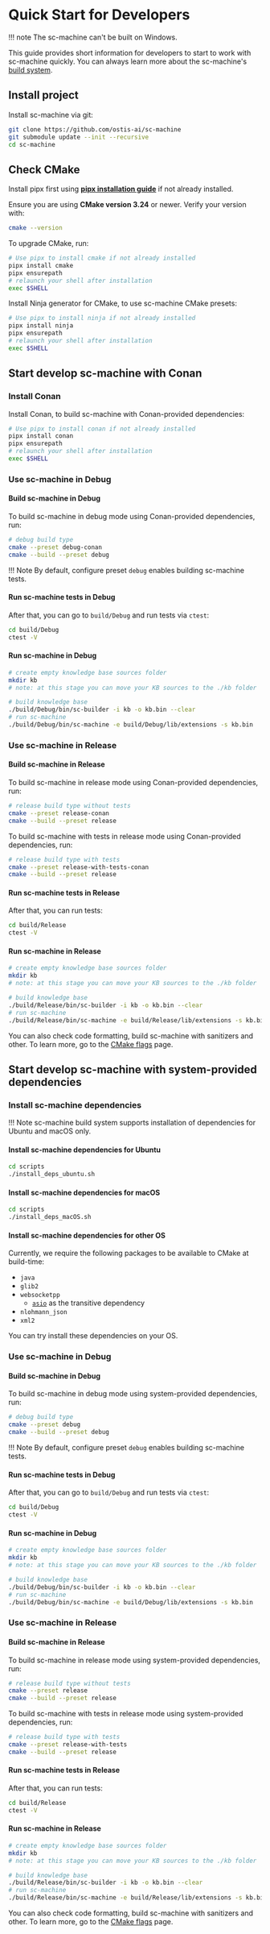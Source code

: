 # Quick Start for Developers

!!! note
    The sc-machine can't be built on Windows.

This guide provides short information for developers to start to work with sc-machine quickly. You can always learn more about the sc-machine's [build system](build_system.md).

## Install project

Install sc-machine via git:

```sh
git clone https://github.com/ostis-ai/sc-machine
git submodule update --init --recursive
cd sc-machine
```

## Check CMake

Install pipx first using [**pipx installation guide**](https://pipx.pypa.io/stable/installation/) if not already installed.

Ensure you are using **CMake version 3.24** or newer. Verify your version with:

```sh
cmake --version
```

To upgrade CMake, run:
  
```sh
# Use pipx to install cmake if not already installed
pipx install cmake
pipx ensurepath
# relaunch your shell after installation
exec $SHELL
```

Install Ninja generator for CMake, to use sc-machine CMake presets:

```sh
# Use pipx to install ninja if not already installed
pipx install ninja
pipx ensurepath
# relaunch your shell after installation
exec $SHELL
```

## Start develop sc-machine with Conan

### Install Conan

Install Conan, to build sc-machine with Conan-provided dependencies:

```sh
# Use pipx to install conan if not already installed
pipx install conan
pipx ensurepath
# relaunch your shell after installation
exec $SHELL
```

### Use sc-machine in Debug

#### Build sc-machine in Debug

To build sc-machine in debug mode using Conan-provided dependencies, run:

```sh
# debug build type
cmake --preset debug-conan
cmake --build --preset debug
```

!!! Note
    By default, configure preset `debug` enables building sc-machine tests.

#### Run sc-machine tests in Debug

After that, you can go to `build/Debug` and run tests via `ctest`:

```sh
cd build/Debug
ctest -V
```

#### Run sc-machine in Debug

```sh
# create empty knowledge base sources folder
mkdir kb
# note: at this stage you can move your KB sources to the ./kb folder

# build knowledge base
./build/Debug/bin/sc-builder -i kb -o kb.bin --clear
# run sc-machine
./build/Debug/bin/sc-machine -e build/Debug/lib/extensions -s kb.bin
```

### Use sc-machine in Release

#### Build sc-machine in Release

To build sc-machine in release mode using Conan-provided dependencies, run:

```sh
# release build type without tests
cmake --preset release-conan
cmake --build --preset release
```

To build sc-machine with tests in release mode using Conan-provided dependencies, run:

```sh
# release build type with tests
cmake --preset release-with-tests-conan
cmake --build --preset release
```

#### Run sc-machine tests in Release

After that, you can run tests:

```sh
cd build/Release
ctest -V
```

#### Run sc-machine in Release

```sh
# create empty knowledge base sources folder
mkdir kb
# note: at this stage you can move your KB sources to the ./kb folder

# build knowledge base
./build/Release/bin/sc-builder -i kb -o kb.bin --clear
# run sc-machine
./build/Release/bin/sc-machine -e build/Release/lib/extensions -s kb.bin
```

You can also check code formatting, build sc-machine with sanitizers and other. To learn more, go to the [CMake flags](cmake_flags.md) page.

## Start develop sc-machine with system-provided dependencies

### Install sc-machine dependencies

!!! Note
    sc-machine build system supports installation of dependencies for Ubuntu and macOS only.

#### Install sc-machine dependencies for Ubuntu

```sh
cd scripts
./install_deps_ubuntu.sh
```

#### Install sc-machine dependencies for macOS

```sh
cd scripts
./install_deps_macOS.sh
```

#### Install sc-machine dependencies for other OS

Currently, we require the following packages to be available to CMake at build-time:

- `java`
- `glib2`
- `websocketpp`
  - [`asio`](https://think-async.com/Asio/) as the transitive dependency
- `nlohmann_json`
- `xml2`

You can try install these dependencies on your OS.

### Use sc-machine in Debug

#### Build sc-machine in Debug

To build sc-machine in debug mode using system-provided dependencies, run:

```sh
# debug build type
cmake --preset debug
cmake --build --preset debug
```

!!! Note
    By default, configure preset `debug` enables building sc-machine tests.

#### Run sc-machine tests in Debug

After that, you can go to `build/Debug` and run tests via `ctest`:

```sh
cd build/Debug
ctest -V
```

#### Run sc-machine in Debug

```sh
# create empty knowledge base sources folder
mkdir kb
# note: at this stage you can move your KB sources to the ./kb folder

# build knowledge base
./build/Debug/bin/sc-builder -i kb -o kb.bin --clear
# run sc-machine
./build/Debug/bin/sc-machine -e build/Debug/lib/extensions -s kb.bin
```

### Use sc-machine in Release

#### Build sc-machine in Release

To build sc-machine in release mode using system-provided dependencies, run:

```sh
# release build type without tests
cmake --preset release
cmake --build --preset release
```

To build sc-machine with tests in release mode using system-provided dependencies, run:

```sh
# release build type with tests
cmake --preset release-with-tests
cmake --build --preset release
```

#### Run sc-machine tests in Release

After that, you can run tests:

```sh
cd build/Release
ctest -V
```

#### Run sc-machine in Release

```sh
# create empty knowledge base sources folder
mkdir kb
# note: at this stage you can move your KB sources to the ./kb folder

# build knowledge base
./build/Release/bin/sc-builder -i kb -o kb.bin --clear
# run sc-machine
./build/Release/bin/sc-machine -e build/Release/lib/extensions -s kb.bin
```

You can also check code formatting, build sc-machine with sanitizers and other. To learn more, go to the [CMake flags](cmake_flags.md) page.
